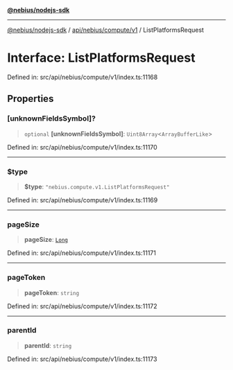 [**@nebius/nodejs-sdk**](../../../../../README.md)

***

[@nebius/nodejs-sdk](../../../../../README.md) / [api/nebius/compute/v1](../README.md) / ListPlatformsRequest

# Interface: ListPlatformsRequest

Defined in: src/api/nebius/compute/v1/index.ts:11168

## Properties

### \[unknownFieldsSymbol\]?

> `optional` **\[unknownFieldsSymbol\]**: `Uint8Array`\<`ArrayBufferLike`\>

Defined in: src/api/nebius/compute/v1/index.ts:11170

***

### $type

> **$type**: `"nebius.compute.v1.ListPlatformsRequest"`

Defined in: src/api/nebius/compute/v1/index.ts:11169

***

### pageSize

> **pageSize**: [`Long`](../../../../../runtime/protos/core/classes/Long.md)

Defined in: src/api/nebius/compute/v1/index.ts:11171

***

### pageToken

> **pageToken**: `string`

Defined in: src/api/nebius/compute/v1/index.ts:11172

***

### parentId

> **parentId**: `string`

Defined in: src/api/nebius/compute/v1/index.ts:11173
